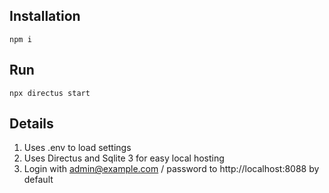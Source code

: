 ## Installation

```npm i```

## Run

```npx directus start```

## Details

1. Uses .env to load settings
2. Uses Directus and Sqlite 3 for easy local hosting
3. Login with admin@example.com / password to http://localhost:8088 by default